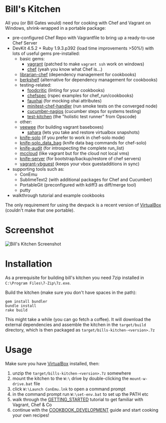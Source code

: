 
Bill's Kitchen
==============

All you (or Bill Gates would) need for cooking with Chef and Vagrant on Windows, shrink-wrapped in a portable package:

 * pre-configured Chef Repo with Vagrantfile to bring up a ready-to-use Chef Server 
 * DevKit 4.5.2 + Ruby 1.9.3.p392 (load time improvements >50%!) with lots of useful gems pre-installed:
 	* basic gems:
 		* [vagrant](http://vagrantup.com/) (patched to make `vagrant ssh` work on windows)
 		* [chef](http://www.opscode.com/chef/) (yeah you know what Chef is...)
    * [librarian-chef](https://github.com/applicationsonline/librarian-chef) (dependency management for cookbooks)
    * [berkshelf](https://github.com/RiotGames/berkshelf) (alternative for dependency management for cookbooks)
 	* testing-related:
 		* [foodcritic](https://github.com/acrmp/foodcritic) (linting for your cookbooks)
 		* [chefspec](https://github.com/acrmp/chefspec) (rspec examples for chef_run/cookbooks)
 		* [fauxhai](https://github.com/customink/fauxhai) (for mocking ohai attributes)
 		* [minitest-chef-handler](https://github.com/calavera/minitest-chef-handler/) (run smoke tests on the converged node)
 		* [cucumber-nagios](https://github.com/auxesis/cucumber-nagios) (cucumber steps for systems testing)
 		* [test-kitchen](https://github.com/opscode/test-kitchen) (the "holistic test runner" from Opscode)
 	* other:
    * [veewee](https://github.com/jedi4ever/veewee) (for building vagrant baseboxes)
 		* [sahara](https://github.com/tknerr/sahara) (lets you take and restore virtualbox snapshots)
    * [knife-solo](https://github.com/matschaffer/knife-solo) (if you prefer to work in chef-solo mode)
    * [knife-solo_data_bag](https://github.com/thbishop/knife-solo_data_bag) (knife data bag commands for chef-solo)
    * [knife-audit](https://github.com/jbz/knife-audit) (for introspecting the complete run_list)
    * [mccloud](https://github.com/jedi4ever/mccloud) (like vagrant but for the cloud not local vms)
    * [knife-server](https://github.com/fnichol/knife-server) (for bootstrap/backup/restore of chef servers)
    * [vagrant-vbguest](https://github.com/dotless-de/vagrant-vbguest) (keeps your vbox guestadditions in sync)
 * supporting tools such as:
 	* ConEmu
 	* SublimeText2 (with additional packages for Chef and Cucumber)
 	* PortableGit (preconfigured with kdiff3 as diff/merge tool)
 	* putty
 * walkthrough tutorial and example cookbooks

The only requirement for using the devpack is a recent version of [VirtualBox](https://www.virtualbox.org/wiki/Downloads) (couldn't make that one portable).

Screenshot
==========

![Bill's Kitchen Screenshot](https://raw.github.com/tknerr/bills-kitchen/master/doc/bills_kitchen_screenshot.png) 


Installation
============

As a prerequisite for building bill's kitchen you need 7zip installed in `C:\Program Files\7-Zip\7z.exe`.

Build the kitchen (make sure you don't have spaces in the path):

```
gem install bundler
bundle install
rake build
```

This might take a while (you can go fetch a coffee). It will download the external dependencies and assemble the kitchen in the `target/build` directory, which is then packaged as `target/bills-kitchen-<version>.7z`


Usage
=====

Make sure you have  [VirtualBox](https://www.virtualbox.org/wiki/Downloads) installed, then:

1. unzip the `target/bills-kitchen-<version>.7z` somewhere
2. mount the kitchen to the `W:\` drive by double-clicking the `mount-w-drive.bat` file
3. click `W:\Launch ConEmu.lnk` to open a command prompt
4. in the command prompt run `W:\set-env.bat` to set up the PATH etc 
5. walk through the [GETTING_STARTED](file://W:/_GETTING_STARTED.html) tutorial to get familiar with Vagrant, Chef & Co
6. continue with the [COOKBOOK_DEVELOPMENT](file://W:/_COOKBOOK_DEVELOPMENT.html) guide and start cooking your own recipes!
